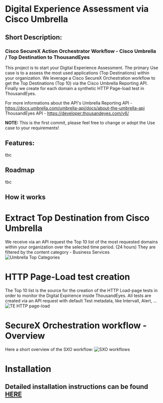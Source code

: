 # Digital Experience Assessment via Cisco Umbrella
## Short Description:
### Cisco SecureX Action Orchestrator Workflow - Cisco Umbrella / Top Destination to ThousandEyes
This project is to start your Digital Experience Assessment. 
The primary Use case is to a assess the most used applications (Top Destinations) within your organization.
We leverage a Cisco SecureX Orchestration workflow to get the Top Destinations (Top 10) via the Cisco Umbrella Reporting API.
Finally we create for each domain a synthetic HTTP Page-load test in ThousandEyes.

For more informations about the API's
  Umbrella Reporting API - https://docs.umbrella.com/umbrella-api/docs/about-the-umbrella-api
  ThousandEyes API - https://developer.thousandeyes.com/v6/

**NOTE:**
  This is the first commit, please feel free to change or adopt the Use case to your requirements!


## Features:
  tbc
## Roadmap
  tbc
  
  
## How it works

# Extract Top Destination from Cisco Umbrella
We receive via an API request the Top 10 list of the most requested domains within your organization over the selected time period. (24 hours)
They are filtered by the content category - Business Services
![Umbrella Top Categories](https://files.readme.io/87c54e3-top_categories_dns_only.png)

# HTTP Page-Load test creation
The Top 10 list is the source for the creation of the HTTP Load-page tests in order to monitor the Digital Expirience inside ThousandEyes.
All tests are created via an API request with default Test metadata, like Intervall, Alert, ...
![TE HTTP page-load](https://gblobscdn.gitbook.com/assets%2F-M4QARF6s57qxMrOHDTZ%2Fsync%2Fc3d13233b3338ad0f75ba262e74a5a44c103ed93.png?alt=media)

# SecureX Orchestration workflow - Overview

Here a short overview of the SXO workflow:
![SXO workflows](https://github.com/P0nt05/Scallop/blob/main/IMAGES/workflow.gif)

# Installation
## Detailed installation instructions can be found [HERE](https://github.com/P0nt05/Scallop/blob/main/INSTALL.md)
